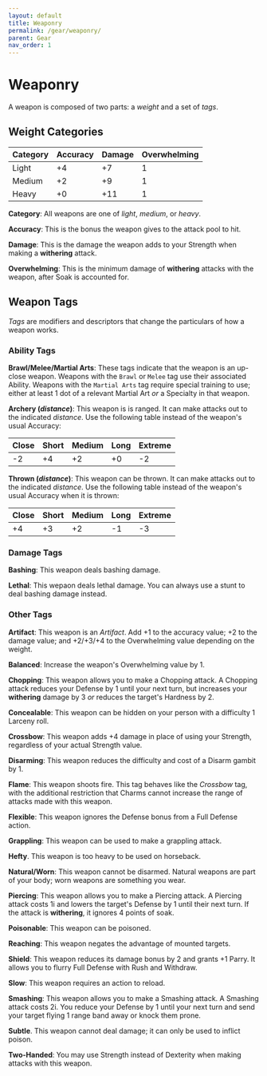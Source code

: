 ```yaml
---
layout: default
title: Weaponry
permalink: /gear/weaponry/
parent: Gear
nav_order: 1
---
```


# Weaponry

A weapon is composed of two parts: a _weight_ and a set of _tags_.

## Weight Categories

| Category | Accuracy | Damage | Overwhelming |
| :------- | :------- | :----- | :----------- |
| Light    | +4       | +7     | 1            |
| Medium   | +2       | +9     | 1            |
| Heavy    | +0       | +11    | 1            |

**Category**: All weapons are one of _light_, _medium_, or _heavy_.

**Accuracy**: This is the bonus the weapon gives to the attack pool to hit.

**Damage**: This is the damage the weapon adds to your Strength when making a
**withering** attack.

**Overwhelming**: This is the minimum damage of **withering** attacks with the
weapon, after Soak is accounted for.

## Weapon Tags

_Tags_ are modifiers and descriptors that change the particulars of how a weapon
works.

### Ability Tags

**Brawl/Melee/Martial Arts**: These tags indicate that the weapon is an up-close
weapon. Weapons with the `Brawl` or `Melee` tag use their associated Ability.
Weapons with the `Martial Arts` tag require special training to use; either at
least 1 dot of a relevant Martial Art _or_ a Specialty in that weapon.

**Archery (_distance_)**: This weapon is is ranged. It can make attacks out to
the indicated _distance_. Use the following table instead of the weapon's
usual Accuracy:

| Close | Short | Medium | Long | Extreme |
| :---- | :---- | :----- | :--- | :------ |
| -2    | +4    | +2     | +0   | -2      |

**Thrown (_distance_)**: This weapon can be thrown. It can make attacks out to
the indicated _distance_. Use the following table instead of the weapon's usual
Accuracy when it is thrown:

| Close | Short | Medium | Long | Extreme |
| :---- | :---- | :----- | :--- | :------ |
| +4    | +3    | +2     | -1   | -3      |

### Damage Tags

**Bashing**: This weapon deals bashing damage.

**Lethal**: This wepaon deals lethal damage. You can always use a stunt to deal
bashing damage instead.

### Other Tags

**Artifact**: This weapon is an _Artifact_. Add +1 to the accuracy value; +2 to
the damage value; and +2/+3/+4 to the Overwhelming value depending on the
weight.

**Balanced**: Increase the weapon's Overwhelming value by 1.

**Chopping**: This weapon allows you to make a Chopping attack. A Chopping
attack reduces your Defense by 1 until your next turn, but increases your
**withering** damage by 3 _or_ reduces the target's Hardness by 2.

**Concealable**: This weapon can be hidden on your person with a difficulty 1
Larceny roll.

**Crossbow**: This weapon adds +4 damage in place of using your Strength,
regardless of your actual Strength value.

**Disarming**: This weapon reduces the difficulty and cost of a Disarm gambit
by 1.

**Flame**: This weapon shoots fire. This tag behaves like the _Crossbow_ tag,
with the additional restriction that Charms cannot increase the range of attacks
made with this weapon.

**Flexible**: This weapon ignores the Defense bonus from a Full Defense action.

**Grappling**: This weapon can be used to make a grappling attack.

**Hefty**. This weapon is too heavy to be used on horseback.

**Natural/Worn**: This weapon cannot be disarmed. Natural weapons are part of
your body; worn weapons are something you wear.

**Piercing**: This weapon allows you to make a Piercing attack. A Piercing
attack costs 1i and lowers the target's Defense by 1 until their next turn. If
the attack is **withering**, it ignores 4 points of soak.

**Poisonable**: This weapon can be poisoned.

**Reaching**: This weapon negates the advantage of mounted targets.

**Shield**: This weapon reduces its damage bonus by 2 and grants +1 Parry. It
allows you to flurry Full Defense with Rush and Withdraw.

**Slow**: This weapon requires an action to reload.

**Smashing**: This weapon allows you to make a Smashing attack. A Smashing
attack costs 2i. You reduce your Defense by 1 until your next turn and send your
target flying 1 range band away or knock them prone.

**Subtle**. This weapon cannot deal damage; it can only be used to inflict
poison.

**Two-Handed**: You may use Strength instead of Dexterity when making attacks
with this weapon.
